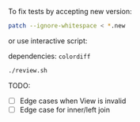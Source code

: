 
To fix tests by accepting new version:

``` sh
patch --ignore-whitespace < *.new
```

or use interactive script:

dependencies: `colordiff`

``` sh
./review.sh
```

TODO:
* [ ] Edge cases when View is invalid
* [ ] Edge case for inner/left join 
